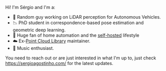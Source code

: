 Hi! I'm Sérgio and I'm a:
- 🚗 Random guy working on LiDAR perception for Autonomous Vehicles.
- 📉 PhD student in correspondence-based pose estimation and geometric deep learning.
- 🤖 Huge fan of home automation and the [self-hosted](https://www.reddit.com/r/selfhosted/) lifestyle
- ☁️ Ex-[Point Cloud Library](https://github.com/PointCloudLibrary/pcl) maintainer.
- 🎹 Music enthusiast.

You need to reach out or are just interested in what I'm up to, just check https://sergioagostinho.com/ for the latest updates.

<!---
SergioRAgostinho/SergioRAgostinho is a ✨ special ✨ repository because its `README.md` (this file) appears on your GitHub profile.
You can click the Preview link to take a look at your changes.
--->
